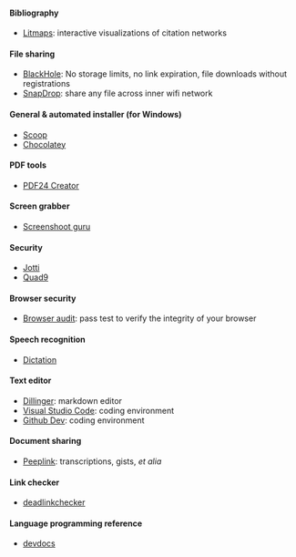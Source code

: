 #### Bibliography
* [Litmaps](https://www.litmaps.com/): interactive visualizations of citation networks

#### File sharing
* [BlackHole](https://blackhole.run/): No storage limits, no link expiration, file downloads without registrations
* [SnapDrop](https://snapdrop.net/): share any file across inner wifi network

#### General & automated installer (for Windows)
* [Scoop](https://scoop.sh/)
* [Chocolatey](https://chocolatey.org/)

#### PDF tools
* [PDF24 Creator](https://tools.pdf24.org/)

#### Screen grabber
* [Screenshoot guru](https://screenshot.guru/)

#### Security
* [Jotti](https://virusscan.jotti.org/en)
* [Quad9](https://quad9.net/)

#### Browser security
* [Browser audit](https://browseraudit.com/): pass test to verify the integrity of your browser

#### Speech recognition
* [Dictation](https://dictation.io/speech)

#### Text editor
* [Dillinger](https://dillinger.io/): markdown editor
* [Visual Studio Code](https://vscode.dev/): coding environment
* [Github Dev](https://github.dev/github/dev): coding environment

#### Document sharing
* [Peeplink](https://peeplink.in/): transcriptions, gists, _et alia_

#### Link checker
* [deadlinkchecker](https://www.deadlinkchecker.com/)

#### Language programming reference
* [devdocs](https://devdocs.io/)
